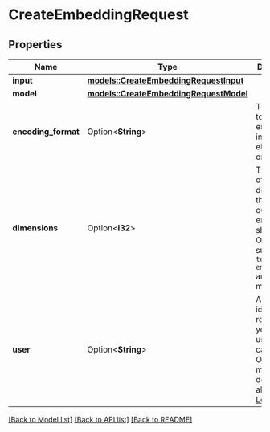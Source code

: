 # CreateEmbeddingRequest

## Properties

Name | Type | Description | Notes
------------ | ------------- | ------------- | -------------
**input** | [**models::CreateEmbeddingRequestInput**](CreateEmbeddingRequest_input.md) |  | 
**model** | [**models::CreateEmbeddingRequestModel**](CreateEmbeddingRequest_model.md) |  | 
**encoding_format** | Option<**String**> | The format to return the embeddings in. Can be either `float` or [`base64`](https://pypi.org/project/pybase64/). | [optional][default to Float]
**dimensions** | Option<**i32**> | The number of dimensions the resulting output embeddings should have. Only supported in `text-embedding-3` and later models.  | [optional]
**user** | Option<**String**> | A unique identifier representing your end-user, which can help OpenAI to monitor and detect abuse. [Learn more](/docs/guides/safety-best-practices/end-user-ids).  | [optional]

[[Back to Model list]](../README.md#documentation-for-models) [[Back to API list]](../README.md#documentation-for-api-endpoints) [[Back to README]](../README.md)


